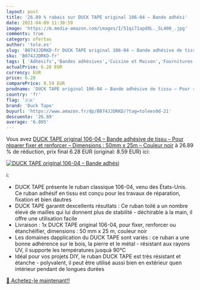 ```yaml
---
layout: post
title: '26.89 % rabais sur DUCK TAPE original 106-04 – Bande adhési'
date: 2021-04-09 11:30:59
image: 'https://m.media-amazon.com/images/I/51qi71apd0L._SL400_.jpg'
comments: true
category: ofertas
author: 'tole.es'
slug: 'B074JJDRKD-fr DUCK TAPE original 106-04 – Bande adhésive de tissu – Pour...'
sku: 'B074JJDRKD-fr'
tags: [ 'Adhésifs','Bandes adhésives','Cuisine et Maison','Fournitures de loisirs créatifs','Loisirs Créatifs','duck tape', ]
actualPrice: 6.28 EUR
currency: EUR
price: 6.28
comparePrice: 8.59 EUR
prodname: 'DUCK TAPE original 106-04 – Bande adhésive de tissu – Pour réparer  fixer et renforcer – Dimensions : 50mm x 25m – Couleur noir'
country: 'fr'
flag: '🇫🇷'
brand: 'Duck Tape'
buyurl: 'https://www.amazon.fr/dp/B074JJDRKD/?tag=tolees0d-21'
descuento: '26.89'
average: '6.095'
---
```


Vous avez [DUCK TAPE original 106-04 – Bande adhésive de tissu – Pour réparer  fixer et renforcer – Dimensions : 50mm x 25m – Couleur noir](https://www.amazon.fr/dp/B074JJDRKD/?tag=tolees0d-21)  à  26.89 % de réduction, prix final  6.28 EUR (original: 8.59 EUR) ici:

[![DUCK TAPE original 106-04 – Bande adhési](https://m.media-amazon.com/images/I/51qi71apd0L._SL400_.jpg)](https://www.amazon.fr/dp/B074JJDRKD/?tag=tolees0d-21)

ℹ️:

- DUCK TAPE présente le ruban classique 106-04, venu des États-Unis. Ce ruban adhésif en tissu est conçu pour les travaux de réparation, fixation et bien dautres
- DUCK TAPE garantit dexcellents résultats : Ce ruban toilé a un nombre élevé de mailles qui lui donnent plus de stabilité - déchirable à la main, il offre une utilisation facile
- Livraison : 1x DUCK TAPE original 106-04, pour fixer, renforcer ou étanchéifier, dimensions : 50 mm x 25 m, couleur noir
- Les domaines dapplication du DUCK TAPE sont variés : ce ruban a une bonne adhérence sur le bois, la pierre et le métal - résistant aux rayons UV, il supporte les températures jusquà 90°C
- Idéal pour vos projets DIY, le ruban DUCK TAPE est très résistant et étanche - polyvalent, il peut être utilisé aussi bien en extérieur quen intérieur pendant de longues durées

[🛒 Achetez-le maintenant!!](https://www.amazon.fr/dp/B074JJDRKD/?tag=tolees0d-21)

